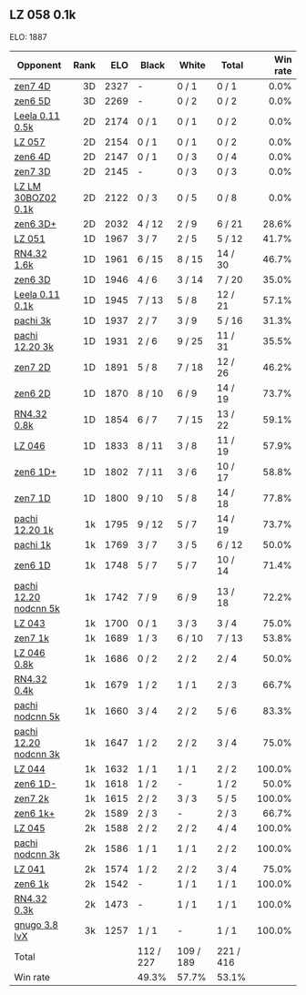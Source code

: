 ## LZ 058 0.1k ##

ELO: 1887

Opponent | Rank | ELO | Black | White | Total | Win rate
---------|-----:|----:|-------|-------|-------|-------:
[zen7 4D](zen7%204D.md) | 3D | 2327 | - | 0 / 1 | 0 / 1 | 0.0%
[zen6 5D](zen6%205D.md) | 3D | 2269 | - | 0 / 2 | 0 / 2 | 0.0%
[Leela 0.11 0.5k](Leela%200.11%200.5k.md) | 2D | 2174 | 0 / 1 | 0 / 1 | 0 / 2 | 0.0%
[LZ 057](LZ%20057.md) | 2D | 2154 | 0 / 1 | 0 / 1 | 0 / 2 | 0.0%
[zen6 4D](zen6%204D.md) | 2D | 2147 | 0 / 1 | 0 / 3 | 0 / 4 | 0.0%
[zen7 3D](zen7%203D.md) | 2D | 2145 | - | 0 / 3 | 0 / 3 | 0.0%
[LZ LM 30BOZ02 0.1k](LZ%20LM%2030BOZ02%200.1k.md) | 2D | 2122 | 0 / 3 | 0 / 5 | 0 / 8 | 0.0%
[zen6 3D+](zen6%203D+.md) | 2D | 2032 | 4 / 12 | 2 / 9 | 6 / 21 | 28.6%
[LZ 051](LZ%20051.md) | 1D | 1967 | 3 / 7 | 2 / 5 | 5 / 12 | 41.7%
[RN4.32 1.6k](RN4.32%201.6k.md) | 1D | 1961 | 6 / 15 | 8 / 15 | 14 / 30 | 46.7%
[zen6 3D](zen6%203D.md) | 1D | 1946 | 4 / 6 | 3 / 14 | 7 / 20 | 35.0%
[Leela 0.11 0.1k](Leela%200.11%200.1k.md) | 1D | 1945 | 7 / 13 | 5 / 8 | 12 / 21 | 57.1%
[pachi 3k](pachi%203k.md) | 1D | 1937 | 2 / 7 | 3 / 9 | 5 / 16 | 31.3%
[pachi 12.20 3k](pachi%2012.20%203k.md) | 1D | 1931 | 2 / 6 | 9 / 25 | 11 / 31 | 35.5%
[zen7 2D](zen7%202D.md) | 1D | 1891 | 5 / 8 | 7 / 18 | 12 / 26 | 46.2%
[zen6 2D](zen6%202D.md) | 1D | 1870 | 8 / 10 | 6 / 9 | 14 / 19 | 73.7%
[RN4.32 0.8k](RN4.32%200.8k.md) | 1D | 1854 | 6 / 7 | 7 / 15 | 13 / 22 | 59.1%
[LZ 046](LZ%20046.md) | 1D | 1833 | 8 / 11 | 3 / 8 | 11 / 19 | 57.9%
[zen6 1D+](zen6%201D+.md) | 1D | 1802 | 7 / 11 | 3 / 6 | 10 / 17 | 58.8%
[zen7 1D](zen7%201D.md) | 1D | 1800 | 9 / 10 | 5 / 8 | 14 / 18 | 77.8%
[pachi 12.20 1k](pachi%2012.20%201k.md) | 1k | 1795 | 9 / 12 | 5 / 7 | 14 / 19 | 73.7%
[pachi 1k](pachi%201k.md) | 1k | 1769 | 3 / 7 | 3 / 5 | 6 / 12 | 50.0%
[zen6 1D](zen6%201D.md) | 1k | 1748 | 5 / 7 | 5 / 7 | 10 / 14 | 71.4%
[pachi 12.20 nodcnn 5k](pachi%2012.20%20nodcnn%205k.md) | 1k | 1742 | 7 / 9 | 6 / 9 | 13 / 18 | 72.2%
[LZ 043](LZ%20043.md) | 1k | 1700 | 0 / 1 | 3 / 3 | 3 / 4 | 75.0%
[zen7 1k](zen7%201k.md) | 1k | 1689 | 1 / 3 | 6 / 10 | 7 / 13 | 53.8%
[LZ 046 0.8k](LZ%20046%200.8k.md) | 1k | 1686 | 0 / 2 | 2 / 2 | 2 / 4 | 50.0%
[RN4.32 0.4k](RN4.32%200.4k.md) | 1k | 1679 | 1 / 2 | 1 / 1 | 2 / 3 | 66.7%
[pachi nodcnn 5k](pachi%20nodcnn%205k.md) | 1k | 1660 | 3 / 4 | 2 / 2 | 5 / 6 | 83.3%
[pachi 12.20 nodcnn 3k](pachi%2012.20%20nodcnn%203k.md) | 1k | 1647 | 1 / 2 | 2 / 2 | 3 / 4 | 75.0%
[LZ 044](LZ%20044.md) | 1k | 1632 | 1 / 1 | 1 / 1 | 2 / 2 | 100.0%
[zen6 1D-](zen6%201D-.md) | 1k | 1618 | 1 / 2 | - | 1 / 2 | 50.0%
[zen7 2k](zen7%202k.md) | 1k | 1615 | 2 / 2 | 3 / 3 | 5 / 5 | 100.0%
[zen6 1k+](zen6%201k+.md) | 2k | 1589 | 2 / 3 | - | 2 / 3 | 66.7%
[LZ 045](LZ%20045.md) | 2k | 1588 | 2 / 2 | 2 / 2 | 4 / 4 | 100.0%
[pachi nodcnn 3k](pachi%20nodcnn%203k.md) | 2k | 1586 | 1 / 1 | 1 / 1 | 2 / 2 | 100.0%
[LZ 041](LZ%20041.md) | 2k | 1574 | 1 / 2 | 2 / 2 | 3 / 4 | 75.0%
[zen6 1k](zen6%201k.md) | 2k | 1542 | - | 1 / 1 | 1 / 1 | 100.0%
[RN4.32 0.3k](RN4.32%200.3k.md) | 2k | 1473 | - | 1 / 1 | 1 / 1 | 100.0%
[gnugo 3.8 lvX](gnugo%203.8%20lvX.md) | 3k | 1257 | 1 / 1 | - | 1 / 1 | 100.0%
Total | | | 112 / 227 | 109 / 189 | 221 / 416 | 
Win rate| | | 49.3% | 57.7% | 53.1% | 
